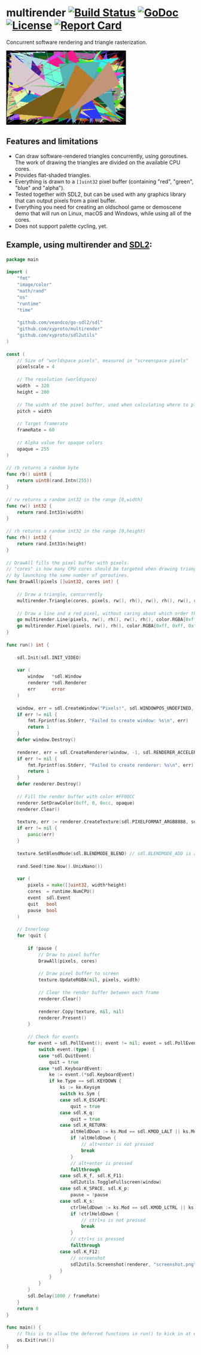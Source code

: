 # multirender [![Build Status](https://travis-ci.org/xyproto/multirender.svg?branch=master)](https://travis-ci.org/xyproto/multirender) [![GoDoc](https://godoc.org/github.com/xyproto/multirender?status.svg)](http://godoc.org/github.com/xyproto/multirender) [![License](http://img.shields.io/badge/license-MIT-red.svg?style=flat)](https://raw.githubusercontent.com/xyproto/multirender/master/LICENSE) [![Report Card](https://img.shields.io/badge/go_report-A+-brightgreen.svg?style=flat)](http://goreportcard.com/report/xyproto/multirender)

Concurrent software rendering and triangle rasterization.

![screencap](img/screencap.gif)

## Features and limitations

* Can draw software-rendered triangles concurrently, using goroutines. The work of drawing the triangles are divided on the available CPU cores.
* Provides flat-shaded triangles.
* Everything is drawn to a `[]uint32` pixel buffer (containing "red", "green", "blue" and "alpha").
* Tested together with SDL2, but can be used with any graphics library that can output pixels from a pixel buffer.
* Everything you need for creating an oldschool game or demoscene demo that will run on Linux, macOS and Windows, while using all of the cores.
* Does not support palette cycling, yet.

## Example, using multirender and [SDL2](https://github.com/veandco/go-sdl2):

```go
package main

import (
	"fmt"
	"image/color"
	"math/rand"
	"os"
	"runtime"
	"time"

	"github.com/veandco/go-sdl2/sdl"
	"github.com/xyproto/multirender"
	"github.com/xyproto/sdl2utils"
)

const (
	// Size of "worldspace pixels", measured in "screenspace pixels"
	pixelscale = 4

	// The resolution (worldspace)
	width  = 320
	height = 200

	// The width of the pixel buffer, used when calculating where to place pixels (y*pitch+x)
	pitch = width

	// Target framerate
	frameRate = 60

	// Alpha value for opaque colors
	opaque = 255
)

// rb returns a random byte
func rb() uint8 {
	return uint8(rand.Intn(255))
}

// rw returns a random int32 in the range [0,width)
func rw() int32 {
	return rand.Int31n(width)
}

// rh returns a random int32 in the range [0,height)
func rh() int32 {
	return rand.Int31n(height)
}

// DrawAll fills the pixel buffer with pixels.
// "cores" is how many CPU cores should be targeted when drawing triangles,
// by launching the same number of goroutines.
func DrawAll(pixels []uint32, cores int) {

	// Draw a triangle, concurrently
	multirender.Triangle(cores, pixels, rw(), rh(), rw(), rh(), rw(), rh(), color.RGBA{rb(), rb(), rb(), opaque}, pitch)

	// Draw a line and a red pixel, without caring about which order they appear in, or if they will complete before the next frame is drawn
	go multirender.Line(pixels, rw(), rh(), rw(), rh(), color.RGBA{0xff, 0xff, 0, opaque}, pitch)
	go multirender.Pixel(pixels, rw(), rh(), color.RGBA{0xff, 0xff, 0xff, opaque}, pitch)
}

func run() int {

	sdl.Init(sdl.INIT_VIDEO)

	var (
		window   *sdl.Window
		renderer *sdl.Renderer
		err      error
	)

	window, err = sdl.CreateWindow("Pixels!", sdl.WINDOWPOS_UNDEFINED, sdl.WINDOWPOS_UNDEFINED, int32(width*pixelscale), int32(height*pixelscale), sdl.WINDOW_SHOWN)
	if err != nil {
		fmt.Fprintf(os.Stderr, "Failed to create window: %s\n", err)
		return 1
	}
	defer window.Destroy()

	renderer, err = sdl.CreateRenderer(window, -1, sdl.RENDERER_ACCELERATED)
	if err != nil {
		fmt.Fprintf(os.Stderr, "Failed to create renderer: %s\n", err)
		return 1
	}
	defer renderer.Destroy()

	// Fill the render buffer with color #FF00CC
	renderer.SetDrawColor(0xff, 0, 0xcc, opaque)
	renderer.Clear()

	texture, err := renderer.CreateTexture(sdl.PIXELFORMAT_ARGB8888, sdl.TEXTUREACCESS_STREAMING, width, height)
	if err != nil {
		panic(err)
	}

	texture.SetBlendMode(sdl.BLENDMODE_BLEND) // sdl.BLENDMODE_ADD is also possible

	rand.Seed(time.Now().UnixNano())

	var (
		pixels = make([]uint32, width*height)
		cores  = runtime.NumCPU()
		event  sdl.Event
		quit   bool
		pause  bool
	)

	// Innerloop
	for !quit {

		if !pause {
			// Draw to pixel buffer
			DrawAll(pixels, cores)

			// Draw pixel buffer to screen
			texture.UpdateRGBA(nil, pixels, width)

			// Clear the render buffer between each frame
			renderer.Clear()

			renderer.Copy(texture, nil, nil)
			renderer.Present()
		}

		// Check for events
		for event = sdl.PollEvent(); event != nil; event = sdl.PollEvent() {
			switch event.(type) {
			case *sdl.QuitEvent:
				quit = true
			case *sdl.KeyboardEvent:
				ke := event.(*sdl.KeyboardEvent)
				if ke.Type == sdl.KEYDOWN {
					ks := ke.Keysym
					switch ks.Sym {
					case sdl.K_ESCAPE:
						quit = true
					case sdl.K_q:
						quit = true
					case sdl.K_RETURN:
						altHeldDown := ks.Mod == sdl.KMOD_LALT || ks.Mod == sdl.KMOD_RALT
						if !altHeldDown {
							// alt+enter is not pressed
							break
						}
						// alt+enter is pressed
						fallthrough
					case sdl.K_f, sdl.K_F11:
						sdl2utils.ToggleFullscreen(window)
					case sdl.K_SPACE, sdl.K_p:
						pause = !pause
					case sdl.K_s:
						ctrlHeldDown := ks.Mod == sdl.KMOD_LCTRL || ks.Mod == sdl.KMOD_RCTRL
						if !ctrlHeldDown {
							// ctrl+s is not pressed
							break
						}
						// ctrl+s is pressed
						fallthrough
					case sdl.K_F12:
						// screenshot
						sdl2utils.Screenshot(renderer, "screenshot.png", true)
					}
				}
			}
		}
		sdl.Delay(1000 / frameRate)
	}
	return 0
}

func main() {
	// This is to allow the deferred functions in run() to kick in at exit
	os.Exit(run())
}
```
